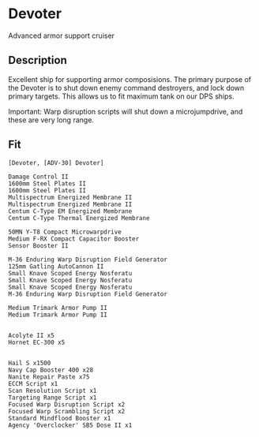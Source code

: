 # Devoter
Advanced armor support cruiser

## Description
Excellent ship for supporting armor composisions. The primary purpose of the Devoter is to shut down
enemy command destroyers, and lock down primary targets. This allows us to fit maximum tank on our DPS ships.

Important: Warp disruption scripts will shut down a microjumpdrive, and these are very long range. 

## Fit

```
[Devoter, [ADV-30] Devoter]

Damage Control II
1600mm Steel Plates II
1600mm Steel Plates II
Multispectrum Energized Membrane II
Multispectrum Energized Membrane II
Centum C-Type EM Energized Membrane
Centum C-Type Thermal Energized Membrane

50MN Y-T8 Compact Microwarpdrive
Medium F-RX Compact Capacitor Booster
Sensor Booster II

M-36 Enduring Warp Disruption Field Generator
125mm Gatling AutoCannon II
Small Knave Scoped Energy Nosferatu
Small Knave Scoped Energy Nosferatu
Small Knave Scoped Energy Nosferatu
M-36 Enduring Warp Disruption Field Generator

Medium Trimark Armor Pump II
Medium Trimark Armor Pump II


Acolyte II x5
Hornet EC-300 x5


Hail S x1500
Navy Cap Booster 400 x28
Nanite Repair Paste x75
ECCM Script x1
Scan Resolution Script x1
Targeting Range Script x1
Focused Warp Disruption Script x2
Focused Warp Scrambling Script x2
Standard Mindflood Booster x1
Agency 'Overclocker' SB5 Dose II x1
```